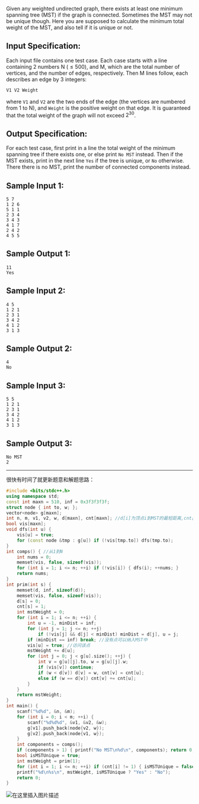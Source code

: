 

Given any weighted undirected graph, there exists at least one minimum spanning tree (MST) if the graph is connected. Sometimes the MST may not be unique though. Here you are supposed to calculate the minimum total weight of the MST, and also tell if it is unique or not.
## Input Specification:

Each input file contains one test case. Each case starts with a line containing 2 numbers N ($≤ 500$), and M, which are the total number of vertices, and the number of edges, respectively. Then M lines follow, each describes an edge by 3 integers:

```css
V1 V2 Weight
```

where `V1` and `V2` are the two ends of the edge (the vertices are numbered from 1 to N), and `Weight` is the positive weight on that edge. It is guaranteed that the total weight of the graph will not exceed $2^{30}$​​.
## Output Specification:

For each test case, first print in a line the total weight of the minimum spanning tree if there exists one, or else print `No MST` instead. Then if the MST exists, print in the next line `Yes` if the tree is unique, or `No` otherwise. There there is no MST, print the number of connected components instead.
## Sample Input 1:

```clike
5 7
1 2 6
5 1 1
2 3 4
3 4 3
4 1 7
2 4 2
4 5 5
```

## Sample Output 1:

```clike
11
Yes
```

## Sample Input 2:

```clike
4 5
1 2 1
2 3 1
3 4 2
4 1 2
3 1 3
```

## Sample Output 2:

```clike
4
No
```

## Sample Input 3:

```clike
5 5
1 2 1
2 3 1
3 4 2
4 1 2
3 1 3
```

## Sample Output 3:

```clike
No MST
2
```

---
很快有时间了就更新题意和解题思路：
```cpp
#include <bits/stdc++.h>
using namespace std;
const int maxn = 510, inf = 0x3f3f3f3f;
struct node { int to, w; };
vector<node> g[maxn];
int n, m, v1, v2, w, d[maxn], cnt[maxn]; //d[i]为顶点i到MST的最短距离,cnt[i]为MST到顶点i有几条最短边
bool vis[maxn];
void dfs(int u) {
    vis[u] = true;
    for (const node &tmp : g[u]) if (!vis[tmp.to]) dfs(tmp.to);
}
int comps() { //从1到N
    int nums = 0;
    memset(vis, false, sizeof(vis));
    for (int i = 1; i <= n; ++i) if (!vis[i]) { dfs(i); ++nums; }
    return nums;
}
int prim(int s) {
    memset(d, inf, sizeof(d));
    memset(vis, false, sizeof(vis));
    d[s] = 0;
    cnt[s] = 1; 
    int mstWeight = 0;
    for (int i = 1; i <= n; ++i) {
        int u = -1, minDist = inf;
        for (int j = 1; j <= n; ++j) 
            if (!vis[j] && d[j] < minDist) minDist = d[j], u = j;
        if (minDist == inf) break; //没有点可以纳入MST中
        vis[u] = true; //访问该点
        mstWeight += d[u];
        for (int j = 0; j < g[u].size(); ++j) {
            int v = g[u][j].to, w = g[u][j].w;
            if (vis[v]) continue;
            if (w < d[v]) d[v] = w, cnt[v] = cnt[u];
            else if (w == d[v]) cnt[v] += cnt[u];
        }
    }
    return mstWeight;
}
int main() {
    scanf("%d%d", &n, &m);
    for (int i = 0; i < m; ++i) {
        scanf("%d%d%d", &v1, &v2, &w);
        g[v1].push_back(node{v2, w});
        g[v2].push_back(node{v1, w});
    }
    int components = comps();
    if (components > 1) { printf("No MST\n%d\n", components); return 0; } //没有MST
    bool isMSTUnique = true;
    int mstWeight = prim(1);
    for (int i = 1; i <= n; ++i) if (cnt[i] != 1) { isMSTUnique = false; break; }
    printf("%d\n%s\n", mstWeight, isMSTUnique ? "Yes" : "No");
    return 0;
}
```
![在这里插入图片描述](https://img-blog.csdnimg.cn/20210522191028358.png?x-oss-process=image/watermark,type_ZmFuZ3poZW5naGVpdGk,shadow_10,text_aHR0cHM6Ly9ibG9nLmNzZG4ubmV0L215UmVhbGl6YXRpb24=,size_16,color_FFFFFF,t_70)

